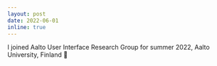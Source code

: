 ```yaml
---
layout: post
date: 2022-06-01
inline: true
---
```


I joined Aalto User Interface Research Group for summer 2022, Aalto University, Finland 🚴
